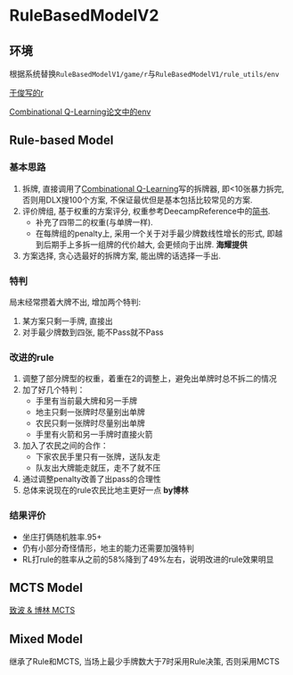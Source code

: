 # RuleBasedModelV2

## 环境

根据系统替换`RuleBasedModelV1/game/r`与`RuleBasedModelV1/rule_utils/env`

[于俊写的r](https://github.com/deecamp2019-group20/bottleneck)

[Combinational Q-Learning论文中的env](https://github.com/qq456cvb/doudizhu-C)

## Rule-based Model

### 基本思路

1. 拆牌, 直接调用了[Combinational Q-Learning](https://github.com/qq456cvb/doudizhu-C)写的拆牌器, 即<10张暴力拆完, 否则用DLX搜100个方案, 不保证最优但是基本包括比较常见的方案.
2. 评价牌组, 基于权重的方案评分, 权重参考DeecampReference中的[简书](https://www.jianshu.com/p/9fb001daedcf).
   - 补充了四带二的权重(与单牌一样).
   - 在每牌组的penalty上, 采用一个关于对手最少牌数线性增长的形式, 即越到后期手上多拆一组牌的代价越大, 会更倾向于出牌. **海耀提供**
3. 方案选择, 贪心选最好的拆牌方案, 能出牌的话选择一手出.

### 特判

局末经常攒着大牌不出, 增加两个特判:

1. 某方案只剩一手牌, 直接出
2. 对手最少牌数到四张, 能不Pass就不Pass

### 改进的rule 

1. 调整了部分牌型的权重，着重在2的调整上，避免出单牌时总不拆二的情况
2. 加了好几个特判：
   - 手里有当前最大牌和另一手牌
   - 地主只剩一张牌时尽量别出单牌
   - 农民只剩一张牌时尽量别出单牌
   - 手里有火箭和另一手牌时直接火箭
3. 加入了农民之间的合作：
   - 下家农民手里只有一张牌，送队友走
   - 队友出大牌能走就压，走不了就不压
4. 通过调整penalty改善了出pass的合理性
5. 总体来说现在的rule农民比地主更好一点     **by博林**

### 结果评价

- 坐庄打俩随机胜率.95+
- 仍有小部分奇怪情形，地主的能力还需要加强特判
- RL打rule的胜率从之前的58%降到了49%左右，说明改进的rule效果明显

## MCTS Model

[致波 & 博林 MCTS](https://github.com/deecamp2019-group20/DC2019-DDZ-MCTS)

## Mixed Model

继承了Rule和MCTS, 当场上最少手牌数大于7时采用Rule决策, 否则采用MCTS
